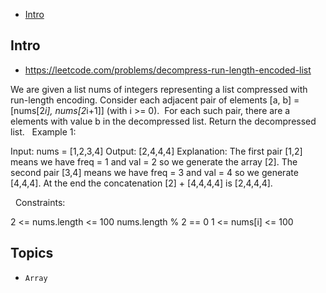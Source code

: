 - [Intro](#intro)

## Intro

- https://leetcode.com/problems/decompress-run-length-encoded-list

We are given a list nums of integers representing a list compressed with run-length encoding.
Consider each adjacent pair of elements [a, b] = [nums[2*i], nums[2*i+1]] (with i >= 0).  For each such pair, there are a elements with value b in the decompressed list.
Return the decompressed list.
 
Example 1:

Input: nums = [1,2,3,4]
Output: [2,4,4,4]
Explanation: The first pair [1,2] means we have freq = 1 and val = 2 so we generate the array [2].
The second pair [3,4] means we have freq = 3 and val = 4 so we generate [4,4,4].
At the end the concatenation [2] + [4,4,4,4] is [2,4,4,4].

 
Constraints:

2 <= nums.length <= 100
nums.length % 2 == 0
1 <= nums[i] <= 100



## Topics

- `Array`



